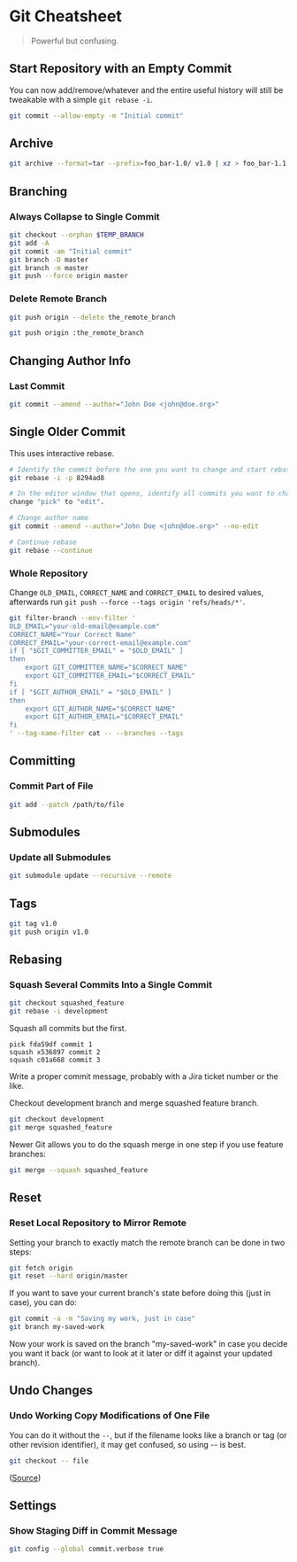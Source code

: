 # Git Cheatsheet

> Powerful but confusing.

## Start Repository with an Empty Commit
You can now add/remove/whatever and the entire useful history will still be tweakable with a simple `git rebase -i`.
```sh
git commit --allow-empty -m "Initial commit"
```

## Archive

```sh
git archive --format=tar --prefix=foo_bar-1.0/ v1.0 | xz > foo_bar-1.1.tar.xz
```

## Branching

### Always Collapse to Single Commit
```sh
git checkout --orphan $TEMP_BRANCH
git add -A
git commit -am "Initial commit"
git branch -D master
git branch -m master
git push --force origin master
```

### Delete Remote Branch
```sh
git push origin --delete the_remote_branch
```
```sh
git push origin :the_remote_branch
```

## Changing Author Info

### Last Commit
```sh
git commit --amend --author="John Doe <john@doe.org>"
```

## Single Older Commit
This uses interactive rebase.
```sh
# Identify the commit before the one you want to change and start rebase.
git rebase -i -p 8294ad8

# In the editor window that opens, identify all commits you want to change and 
change "pick" to "edit".

# Change author name
git commit --amend --author="John Doe <john@doe.org>" --no-edit

# Continue rebase
git rebase --continue
```

### Whole Repository
Change `OLD_EMAIL`, `CORRECT_NAME` and `CORRECT_EMAIL` to desired values, afterwards run `git push --force --tags origin 'refs/heads/*'`.
```sh
git filter-branch --env-filter '
OLD_EMAIL="your-old-email@example.com"
CORRECT_NAME="Your Correct Name"
CORRECT_EMAIL="your-correct-email@example.com"
if [ "$GIT_COMMITTER_EMAIL" = "$OLD_EMAIL" ]
then
    export GIT_COMMITTER_NAME="$CORRECT_NAME"
    export GIT_COMMITTER_EMAIL="$CORRECT_EMAIL"
fi
if [ "$GIT_AUTHOR_EMAIL" = "$OLD_EMAIL" ]
then
    export GIT_AUTHOR_NAME="$CORRECT_NAME"
    export GIT_AUTHOR_EMAIL="$CORRECT_EMAIL"
fi
' --tag-name-filter cat -- --branches --tags
```

## Committing

### Commit Part of File
```sh
git add --patch /path/to/file
```

## Submodules

### Update all Submodules
```sh
git submodule update --recursive --remote
```

## Tags

```sh
git tag v1.0
git push origin v1.0
```

## Rebasing

### Squash Several Commits Into a Single Commit

```sh
git checkout squashed_feature
git rebase -i development
```

Squash all commits but the first.

```
pick fda59df commit 1
squash x536897 commit 2
squash c01a668 commit 3
```

Write a proper commit message, probably with a Jira ticket number or the like.

Checkout development branch and merge squashed feature branch.

```sh
git checkout development
git merge squashed_feature
```

Newer Git allows you to do the squash merge in one step if you use feature 
branches:

```sh
git merge --squash squashed_feature
```

## Reset

### Reset Local Repository to Mirror Remote
Setting your branch to exactly match the remote branch can be done in two 
steps:
```sh
git fetch origin
git reset --hard origin/master
```

If you want to save your current branch's state before doing this (just in 
case), you can do:
```sh
git commit -a -m "Saving my work, just in case"
git branch my-saved-work
```

Now your work is saved on the branch "my-saved-work" in case you decide you 
want it back (or want to look at it later or diff it against your updated 
branch).

## Undo Changes

### Undo Working Copy Modifications of One File
You can do it without the `--`, but if the filename looks like a branch or tag 
(or other revision identifier), it may get confused, so using -- is best.
```sh
git checkout -- file
```
([Source](https://stackoverflow.com/a/692329/1377323))

## Settings

### Show Staging Diff in Commit Message
```sh
git config --global commit.verbose true
```
